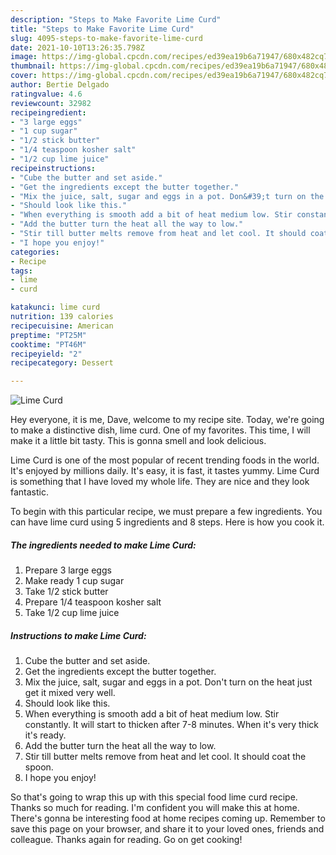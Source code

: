 ```yaml
---
description: "Steps to Make Favorite Lime Curd"
title: "Steps to Make Favorite Lime Curd"
slug: 4095-steps-to-make-favorite-lime-curd
date: 2021-10-10T13:26:35.798Z
image: https://img-global.cpcdn.com/recipes/ed39ea19b6a71947/680x482cq70/lime-curd-recipe-main-photo.jpg
thumbnail: https://img-global.cpcdn.com/recipes/ed39ea19b6a71947/680x482cq70/lime-curd-recipe-main-photo.jpg
cover: https://img-global.cpcdn.com/recipes/ed39ea19b6a71947/680x482cq70/lime-curd-recipe-main-photo.jpg
author: Bertie Delgado
ratingvalue: 4.6
reviewcount: 32982
recipeingredient:
- "3 large eggs"
- "1 cup sugar"
- "1/2 stick butter"
- "1/4 teaspoon kosher salt"
- "1/2 cup lime juice"
recipeinstructions:
- "Cube the butter and set aside."
- "Get the ingredients except the butter together."
- "Mix the juice, salt, sugar and eggs in a pot. Don&#39;t turn on the heat just get it mixed very well."
- "Should look like this."
- "When everything is smooth add a bit of heat medium low. Stir constantly. It will start to thicken after 7-8 minutes. When it&#39;s very thick it&#39;s ready."
- "Add the butter turn the heat all the way to low."
- "Stir till butter melts remove from heat and let cool. It should coat the spoon."
- "I hope you enjoy!"
categories:
- Recipe
tags:
- lime
- curd

katakunci: lime curd 
nutrition: 139 calories
recipecuisine: American
preptime: "PT25M"
cooktime: "PT46M"
recipeyield: "2"
recipecategory: Dessert

---
```



![Lime Curd](https://img-global.cpcdn.com/recipes/ed39ea19b6a71947/680x482cq70/lime-curd-recipe-main-photo.jpg)

Hey everyone, it is me, Dave, welcome to my recipe site. Today, we're going to make a distinctive dish, lime curd. One of my favorites. This time, I will make it a little bit tasty. This is gonna smell and look delicious.



Lime Curd is one of the most popular of recent trending foods in the world. It's enjoyed by millions daily. It's easy, it is fast, it tastes yummy. Lime Curd is something that I have loved my whole life. They are nice and they look fantastic.


To begin with this particular recipe, we must prepare a few ingredients. You can have lime curd using 5 ingredients and 8 steps. Here is how you cook it.

<!--inarticleads1-->

##### The ingredients needed to make Lime Curd:

1. Prepare 3 large eggs
1. Make ready 1 cup sugar
1. Take 1/2 stick butter
1. Prepare 1/4 teaspoon kosher salt
1. Take 1/2 cup lime juice




<!--inarticleads2-->

##### Instructions to make Lime Curd:

1. Cube the butter and set aside.
1. Get the ingredients except the butter together.
1. Mix the juice, salt, sugar and eggs in a pot. Don&#39;t turn on the heat just get it mixed very well.
1. Should look like this.
1. When everything is smooth add a bit of heat medium low. Stir constantly. It will start to thicken after 7-8 minutes. When it&#39;s very thick it&#39;s ready.
1. Add the butter turn the heat all the way to low.
1. Stir till butter melts remove from heat and let cool. It should coat the spoon.
1. I hope you enjoy!




So that's going to wrap this up with this special food lime curd recipe. Thanks so much for reading. I'm confident you will make this at home. There's gonna be interesting food at home recipes coming up. Remember to save this page on your browser, and share it to your loved ones, friends and colleague. Thanks again for reading. Go on get cooking!
